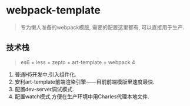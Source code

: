 # webpack-template
> 专为懒人准备的webpack模版, 需要的配置这里都有, 可以直接用于生产.

## 技术栈
> es6 + less + zepto + art-template + webpack 4

1. 普通H5开发中,引入组件化.
2. 安利art-template前端渲染引擎——目前前端模版里速度最快.
3. 配置dev-server调试模式.
4. 配置watch模式,方便在生产环境中用Charles代理本地文件.